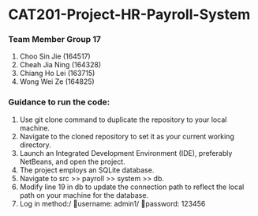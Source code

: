 # CAT201-Project-HR-Payroll-System

### Team Member Group 17
1. Choo Sin Jie (164517) 
2. Cheah Jia Ning (164328)
3. Chiang Ho Lei (163715)
4. Wong Wei Ze (164825)

### Guidance to run the code:
1. Use git clone command to duplicate the repository to your local machine.
2. Navigate to the cloned repository to set it as your current working directory.
3. Launch an Integrated Development Environment (IDE), preferably NetBeans, and open the project.
4. The project employs an SQLite database.
5. Navigate to src >> payroll >> system >> db.
6. Modify line 19 in db to update the connection path to reflect the local path on your machine for the database.
7. Log in method:/
   👤username: admin1/
   🔐password: 123456
